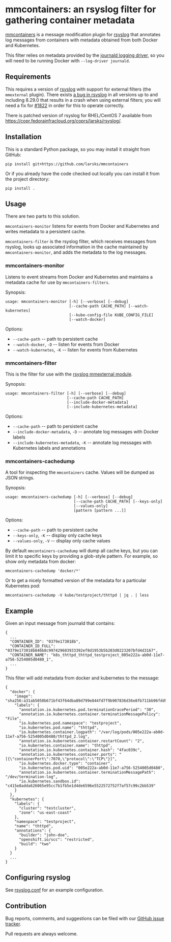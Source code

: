 # mmcontainers: an rsyslog filter for gathering container metadata

[mmcontainers][] is a message modification plugin for [rsyslog][] that annotates
log messages from containers with metadata obtained from both
Docker and Kubernetes.

[mmcontainers]: https://github.com/larsks/mmcontainers/

This filter relies on metadata provided by the [journald logging
driver][], so you will need to be running Docker with `--log-driver
journald`.

## Requirements

This requires a version of [rsyslog][] with support for external
filters (the `mmexternal` plugin).  There exists [a bug in
rsyslog][#1822] in all versions up to and including 8.29.0 that
results in a crash when using external filters; you will need a fix
for [#1822][] in order for this to operate correctly.

[#1822]: https://github.com/rsyslog/rsyslog/issues/1822

There is patched version of rsyslog for RHEL/CentOS 7 available from
<https://copr.fedorainfracloud.org/coprs/larsks/rsyslog/>.

## Installation

This is a standard Python package, so you may install it straight from
GitHub:

    pip install git+https://github.com/larsks/mmcontainers

Or if you already have the code checked out locally you can install it
from the project directory:

    pip install .

## Usage

There are two parts to this solution.

`mmcontainers-monitor` listens for events from Docker and Kubernetes
and writes metadata to a persistent cache.

`mmcontainers-filter` is the rsyslog filter, which receives messages
from rsyslog, looks up associated information in the cache maintained
by `mmcontainers-monitor`, and adds the metadata to the log messages.

### mmcontainers-monitor

Listens to event streams from Docker and Kubernetes and maintains a
metadata cache for use by `mmcontainers-filters`.

Synopsis:

    usage: mmcontainers-monitor [-h] [--verbose] [--debug]
                                [--cache-path CACHE_PATH] [--watch-kubernetes]
                                [--kube-config-file KUBE_CONFIG_FILE]
                                [--watch-docker]

Options:

- `--cache-path` -- path to persistent cache
- `--watch-docker`, `-D` -- listen for events from Docker
- `--watch-kubernetes`, `-K` -- listen for events from Kubernetes

### mmcontainers-filter

This is the filter for use with the [rsyslog mmexternal module][].

[rsyslog mmexternal module]: http://www.rsyslog.com/doc/v8-stable/configuration/modules/mmexternal.html

Synopsis:

    usage: mmcontainers-filter [-h] [--verbose] [--debug]
                               [--cache-path CACHE_PATH]
                               [--include-docker-metadata]
                               [--include-kubernetes-metadata]

Options:

- `--cache-path` -- path to persistent cache
- `--include-docker-metadata`, `-D` -- annotate log messages with
  Docker labels
- `--include-kubernetes-metadata`, `-K` -- annotate log messages with
  Kubernetes labels and annotations

### mmcontainers-cachedump

A tool for inspecting the `mmcontainers` cache.  Values will be dumped
as JSON strings.

Synopsis:

    usage: mmcontainers-cachedump [-h] [--verbose] [--debug]
                                  [--cache-path CACHE_PATH] [--keys-only]
                                  [--values-only]
                                  [pattern [pattern ...]]

Options:

- `--cache-path` -- path to persistent cache
- `--keys-only`, `-K` -- display only cache keys
- `--values-only`, `-V` -- display only cache values

By default `mmcontainers-cachedump` will dump all cache keys, but you
can limit it to specific keys by providing a glob-style pattern.  For
example, so show only metadata from docker:

    mmcontainers-cachedump 'docker/*'

Or to get a nicely formatted version of the metadata for a particular
Kubernetes pod:

    mmcontainers-cachedump -V kube/testproject/thttpd | jq . | less

## Example

Given an input message from journald that contains:

    {
      ...
      "CONTAINER_ID": "0379e173018b",
      "CONTAINER_ID_FULL": "0379e173018b846b8c997429603933392ef8d1953b5b203d0223207bfd4d3167",
      "CONTAINER_NAME": "k8s_thttpd_thttpd_testproject_005e222a-ab0d-11e7-a756-5254005d0480_1",
      ...
    }

This filter will add metadata from docker and kubernetes to the
message:

    {
      "docker": {
        "image": "sha256:a31ab5050b671bf43f64dba89d799e844fd7f9b907836d36e8fb711bb96fdd99",
        "labels": {
          "annotation.io.kubernetes.pod.terminationGracePeriod": "30",
          "annotation.io.kubernetes.container.terminationMessagePolicy": "File",
          "io.kubernetes.pod.namespace": "testproject",
          "io.kubernetes.pod.name": "thttpd",
          "io.kubernetes.container.logpath": "/var/log/pods/005e222a-ab0d-11e7-a756-5254005d0480/thttpd_2.log",
          "annotation.io.kubernetes.container.restartCount": "2",
          "io.kubernetes.container.name": "thttpd",
          "annotation.io.kubernetes.container.hash": "4fac039c",
          "annotation.io.kubernetes.container.ports": "[{\"containerPort\":7070,\"protocol\":\"TCP\"}]",
          "io.kubernetes.docker.type": "container",
          "io.kubernetes.pod.uid": "005e222a-ab0d-11e7-a756-5254005d0480",
          "annotation.io.kubernetes.container.terminationMessagePath": "/dev/termination-log",
          "io.kubernetes.sandbox.id": "c415e8adda626065e95cc7b1fb5e1d4de6596e5522572752f7af57c99c2bb539"
        }
      },
      "kubernetes": {
        "labels": {
          "cluster": "testcluster",
          "zone": "us-east-coast"
        },
        "namespace": "testproject",
        "name": "thttpd",
        "annotations": {
          "builder": "john-doe",
          "openshift.io/scc": "restricted",
          "build": "two"
        }
      }
      ...
    }

## Configuring rsyslog

See [rsyslog.conf](rsyslog.conf) for an example configuration.

[rsyslog]: http://www.rsyslog.com/
[kubernetes]: https://kubernetes.io/
[journald logging driver]: https://docs.docker.com/engine/admin/logging/journald/

## Contribution

Bug reports, comments, and suggestions can be filed with our [GitHub
issue tracker](https://github.com/larsks/mmcontainers/issues).

Pull requests are always welcome.

